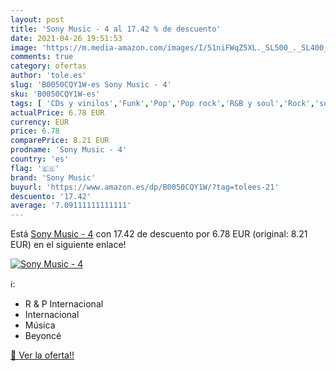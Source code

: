 ```yaml
---
layout: post
title: 'Sony Music - 4 al 17.42 % de descuento'
date: 2021-04-26 19:51:53
image: 'https://m.media-amazon.com/images/I/51niFWqZ5XL._SL500_._SL400_.jpg'
comments: true
category: ofertas
author: 'tole.es'
slug: 'B0050CQY1W-es Sony Music - 4'
sku: 'B0050CQY1W-es'
tags: [ 'CDs y vinilos','Funk','Pop','Pop rock','R&B y soul','Rock','sony','sony music', ]
actualPrice: 6.78 EUR
currency: EUR
price: 6.78
comparePrice: 8.21 EUR
prodname: 'Sony Music - 4'
country: 'es'
flag: '🇪🇸'
brand: 'Sony Music'
buyurl: 'https://www.amazon.es/dp/B0050CQY1W/?tag=tolees-21'
descuento: '17.42'
average: '7.09111111111111'
---
```


Está [Sony Music - 4](https://www.amazon.es/dp/B0050CQY1W/?tag=tolees-21) con 17.42 de descuento por 6.78 EUR (original: 8.21 EUR) en el siguiente enlace!

[![Sony Music - 4](https://m.media-amazon.com/images/I/51niFWqZ5XL._SL500_._SL400_.jpg)](https://www.amazon.es/dp/B0050CQY1W/?tag=tolees-21)

ℹ️:

- R & P Internacional
- Internacional
- Música
- Beyoncé

[🛒 Ver la oferta!!](https://www.amazon.es/dp/B0050CQY1W/?tag=tolees-21)
